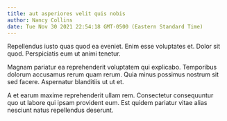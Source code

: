 ```yaml
---
title: aut asperiores velit quis nobis
author: Nancy Collins
date: Tue Nov 30 2021 22:54:18 GMT-0500 (Eastern Standard Time)
---
```

Repellendus iusto quas quod ea eveniet. Enim esse voluptates et. Dolor sit quod. Perspiciatis eum ut animi tenetur.

 Magnam pariatur ea reprehenderit voluptatem qui explicabo. Temporibus dolorum accusamus rerum quam rerum. Quia minus possimus nostrum sit sed facere. Aspernatur blanditiis ut ut et.

 A et earum maxime reprehenderit ullam rem. Consectetur consequuntur quo ut labore qui ipsam provident eum. Est quidem pariatur vitae alias nesciunt natus repellendus deserunt.